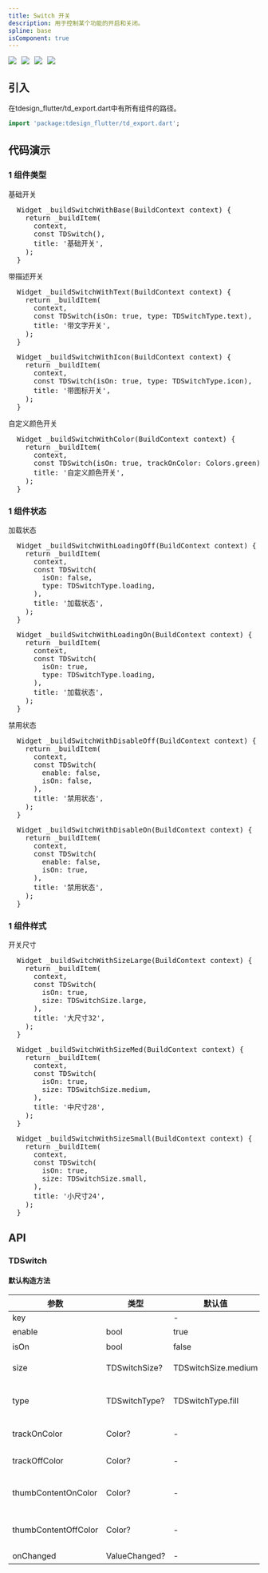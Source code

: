 ```yaml
---
title: Switch 开关
description: 用于控制某个功能的开启和关闭。
spline: base
isComponent: true
---
```


<span class="coverages-badge" style="margin-right: 10px"><img src="https://img.shields.io/badge/coverages%3A%20lines-100%25-blue" /></span><span class="coverages-badge" style="margin-right: 10px"><img src="https://img.shields.io/badge/coverages%3A%20functions-100%25-blue" /></span><span class="coverages-badge" style="margin-right: 10px"><img src="https://img.shields.io/badge/coverages%3A%20statements-100%25-blue" /></span><span class="coverages-badge" style="margin-right: 10px"><img src="https://img.shields.io/badge/coverages%3A%20branches-83%25-blue" /></span>
## 引入

在tdesign_flutter/td_export.dart中有所有组件的路径。

```dart
import 'package:tdesign_flutter/td_export.dart';
```

## 代码演示

### 1 组件类型

基础开关
                  
<td-code-block panel="Dart">

  <pre slot="Dart" lang="javascript">
  Widget _buildSwitchWithBase(BuildContext context) {
    return _buildItem(
      context,
      const TDSwitch(),
      title: '基础开关',
    );
  }</pre>

</td-code-block>
                                        

带描述开关
                  
<td-code-block panel="Dart">

  <pre slot="Dart" lang="javascript">
  Widget _buildSwitchWithText(BuildContext context) {
    return _buildItem(
      context,
      const TDSwitch(isOn: true, type: TDSwitchType.text),
      title: '带文字开关',
    );
  }</pre>

</td-code-block>
                                        


                  
<td-code-block panel="Dart">

  <pre slot="Dart" lang="javascript">
  Widget _buildSwitchWithIcon(BuildContext context) {
    return _buildItem(
      context,
      const TDSwitch(isOn: true, type: TDSwitchType.icon),
      title: '带图标开关',
    );
  }</pre>

</td-code-block>
                                        

自定义颜色开关
                  
<td-code-block panel="Dart">

  <pre slot="Dart" lang="javascript">
  Widget _buildSwitchWithColor(BuildContext context) {
    return _buildItem(
      context,
      const TDSwitch(isOn: true, trackOnColor: Colors.green),
      title: '自定义颜色开关',
    );
  }</pre>

</td-code-block>
                                        
### 1 组件状态

加载状态
                  
<td-code-block panel="Dart">

  <pre slot="Dart" lang="javascript">
  Widget _buildSwitchWithLoadingOff(BuildContext context) {
    return _buildItem(
      context,
      const TDSwitch(
        isOn: false,
        type: TDSwitchType.loading,
      ),
      title: '加载状态',
    );
  }</pre>

</td-code-block>
                                        


                  
<td-code-block panel="Dart">

  <pre slot="Dart" lang="javascript">
  Widget _buildSwitchWithLoadingOn(BuildContext context) {
    return _buildItem(
      context,
      const TDSwitch(
        isOn: true,
        type: TDSwitchType.loading,
      ),
      title: '加载状态',
    );
  }</pre>

</td-code-block>
                                        

禁用状态
                  
<td-code-block panel="Dart">

  <pre slot="Dart" lang="javascript">
  Widget _buildSwitchWithDisableOff(BuildContext context) {
    return _buildItem(
      context,
      const TDSwitch(
        enable: false,
        isOn: false,
      ),
      title: '禁用状态',
    );
  }</pre>

</td-code-block>
                                        


                  
<td-code-block panel="Dart">

  <pre slot="Dart" lang="javascript">
  Widget _buildSwitchWithDisableOn(BuildContext context) {
    return _buildItem(
      context,
      const TDSwitch(
        enable: false,
        isOn: true,
      ),
      title: '禁用状态',
    );
  }</pre>

</td-code-block>
                                        
### 1 组件样式

开关尺寸
                  
<td-code-block panel="Dart">

  <pre slot="Dart" lang="javascript">
  Widget _buildSwitchWithSizeLarge(BuildContext context) {
    return _buildItem(
      context,
      const TDSwitch(
        isOn: true,
        size: TDSwitchSize.large,
      ),
      title: '大尺寸32',
    );
  }</pre>

</td-code-block>
                                        


                  
<td-code-block panel="Dart">

  <pre slot="Dart" lang="javascript">
  Widget _buildSwitchWithSizeMed(BuildContext context) {
    return _buildItem(
      context,
      const TDSwitch(
        isOn: true,
        size: TDSwitchSize.medium,
      ),
      title: '中尺寸28',
    );
  }</pre>

</td-code-block>
                                        


                  
<td-code-block panel="Dart">

  <pre slot="Dart" lang="javascript">
  Widget _buildSwitchWithSizeSmall(BuildContext context) {
    return _buildItem(
      context,
      const TDSwitch(
        isOn: true,
        size: TDSwitchSize.small,
      ),
      title: '小尺寸24',
    );
  }</pre>

</td-code-block>
                                        


## API
### TDSwitch
#### 默认构造方法

| 参数 | 类型 | 默认值 | 说明 |
| --- | --- | --- | --- |
| key |  | - |  |
| enable | bool | true | 是否可点击 |
| isOn | bool | false | 是否打开 |
| size | TDSwitchSize? | TDSwitchSize.medium | 尺寸：大、中、小 |
| type | TDSwitchType? | TDSwitchType.fill | 类型：填充、文本、加载 |
| trackOnColor | Color? | - | 开启时轨道颜色 |
| trackOffColor | Color? | - | 关闭时轨道颜色 |
| thumbContentOnColor | Color? | - | 开启时ThumbView的颜色 |
| thumbContentOffColor | Color? | - | 关闭时ThumbView的颜色 |
| onChanged | ValueChanged<bool>? | - | 改变事件 |


  